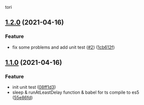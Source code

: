 tori
## [1.2.0](https://github.com/avennn/tori/compare/v1.1.0...v1.2.0) (2021-04-16)


### Feature

* fix some problems and add unit test ([#2](https://github.com/avennn/tori/issues/2)) ([1cb612f](https://github.com/avennn/tori/commit/1cb612f0d767e2705b7849c39febf75c29e25c7a))

## [1.1.0](https://github.com/avennn/tori/compare/v1.0.0...v1.1.0) (2021-04-16)


### Feature

* init unit test ([08ff1d3](https://github.com/avennn/tori/commit/08ff1d3cfbbe53829a8e62198e0befbb9b642552))
* sleep & runAtLeastDelay function & babel for ts compile to es5 ([55e86fd](https://github.com/avennn/tori/commit/55e86fd8070ed24e3d8e00256a5572499dd3bccb))
